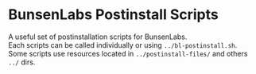 # BunsenLabs Postinstall Scripts
A useful set of postinstallation scripts for BunsenLabs.  
Each scripts can be called individually or using `../bl-postinstall.sh`.  
Some scripts use resources located in `../postinstall-files/` and others `../` dirs.
